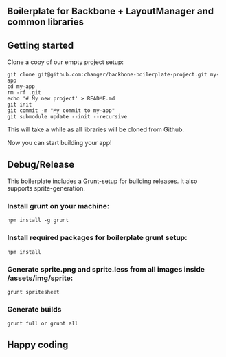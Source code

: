 ## Boilerplate for Backbone + LayoutManager and common libraries

## Getting started

Clone a copy of our empty project setup:

```
git clone git@github.com:changer/backbone-boilerplate-project.git my-app
cd my-app
rm -rf .git
echo '# My new project' > README.md
git init
git commit -m "My commit to my-app"
git submodule update --init --recursive
```

This will take a while as all libraries will be cloned from Github.

Now you can start building your app!

## Debug/Release

This boilerplate includes a Grunt-setup for building releases. It also supports sprite-generation.

### Install grunt on your machine:
```
npm install -g grunt
```

### Install required packages for boilerplate grunt setup:
```
npm install
```

### Generate sprite.png and sprite.less from all images inside /assets/img/sprite:
```
grunt spritesheet
```

### Generate builds
```
grunt full or grunt all
```

## Happy coding
